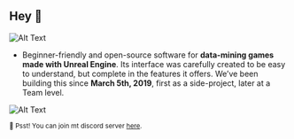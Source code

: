 ## Hey 📨


![Alt Text](https://c.tenor.com/TY8N6z1MGKsAAAAd/evil-cat-red-screen-evil-cat.gif)

 - Beginner-friendly and open-source software for **data-mining games made with Unreal Engine**. Its interface was carefully created to be easy to understand, but complete in the features it offers. We’ve been building this since **March 5th, 2019**, first as a side-project, later at a Team level.

![Alt Text](https://c.tenor.com/TY8N6z1MGKsAAAAd/evil-cat-red-screen-evil-cat.gif)

<sub>🤫 Psst! You can join mt discord server [here](https://discord.gg/bxhmeF388E).</sub>

